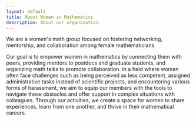 ```yaml
---
layout: default
title: About Women in Mathematics
description: About our organization.
---
```


<p class="message">
  We are a women's math group focused on fostering networking, mentorship, and collaboration among female mathematicians. 
</p>

Our goal is to empower women in mathematics by connecting them with peers, providing mentors to postdocs and graduate students, and organizing math talks to promote collaboration. In a field where women often face challenges such as being perceived as less competent, assigned administrative tasks instead of scientific projects, and encountering various forms of harassment, we aim to equip our members with the tools to navigate these obstacles and offer support in complex situations with colleagues. Through our activities, we create a space for women to share experiences, learn from one another, and thrive in their mathematical careers.